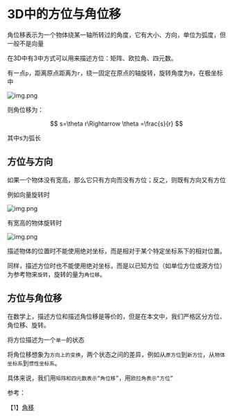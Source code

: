 # 3D中的方位与角位移

角位移表示为一个物体绕某一轴所转过的角度，它有大小、方向，单位为弧度，但一般不是向量

在3D中有3中方式可以用来描述方位：矩阵、欧拉角、四元数。

有一点`p`，距离原点距离为`r`，绕一固定在原点的轴旋转，旋转角度为`θ`，在极坐标中

![img.png](/imgs/visual/3d-math/orientation-2.jpg)

则角位移为：

$$
s=\theta r\Rightarrow \theta =\frac{s}{r}
$$

其中s为弧长

## 方位与方向

如果一个物体没有宽高，那么它只有方向而没有方位；反之，则既有方向又有方位

例如向量旋转时

![img.png](/imgs/visual/3d-math/orientation.png)

有宽高的物体旋转时

![img.png](/imgs/visual/3d-math/orientation-1.png)

描述物体的位置时不能使用绝对坐标，而是相对于某个特定坐标系下的相对位置。

同样，描述方位时也不能使用绝对坐标，而是以已知方位（如单位方位或源方位）为参考物来`旋转`，旋转的量为`角位移`。

## 方位与角位移

在数学上，描述方位和描述角位移是等价的，但是在本文中，我们严格区分方位、角位移、旋转。

将方位描述为一个`单一`的状态

将角位移想象为`方向上的变换`，两个状态之间的差异，例如从`原方位`到`新方位`，从`物体坐标系`到`惯性坐标系`。

具体来说，我们用`矩阵和四元数表示“角位移”`，用`欧拉角表示“方位”`

参考：

【1】[角移](https://zh.wikipedia.org/zh-cn/%E8%A7%92%E7%A7%BB)

